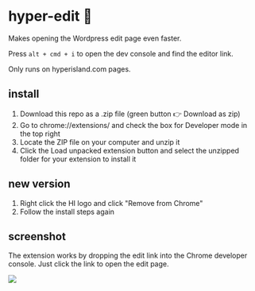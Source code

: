 # hyper-edit 📝

Makes opening the Wordpress edit page even faster. 

Press `alt + cmd + i` to open the dev console and find the editor link.

Only runs on hyperisland.com pages.

## install

1. Download this repo as a .zip file (green button 👉 Download as zip)
2. Go to chrome://extensions/ and check the box for Developer mode in the top right
3. Locate the ZIP file on your computer and unzip it
4. Click the Load unpacked extension button and select the unzipped folder for your extension to install it

## new version

1. Right click the HI logo and click "Remove from Chrome"
2. Follow the install steps again

## screenshot

The extension works by dropping the edit link into the Chrome developer console. Just click the link to open the edit page.

![](example.png)